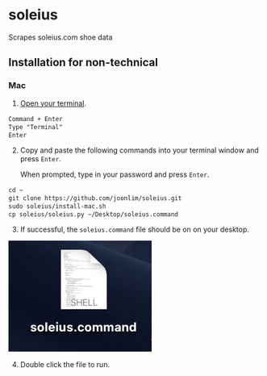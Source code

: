 # soleius

Scrapes soleius.com shoe data

## Installation for non-technical

### Mac

1. [Open your terminal](https://www.wikihow.com/Open-a-Terminal-Window-in-Mac).

```
Command + Enter
Type "Terminal"
Enter
```

2. Copy and paste the following commands into your terminal window and press `Enter`.

   When prompted, type in your password and press `Enter`.

```
cd ~
git clone https://github.com/joonlim/soleius.git
sudo soleius/install-mac.sh
cp soleius/soleius.py ~/Desktop/soleius.command
```

3. If successful, the `soleius.command` file should be  on on your desktop.

![soleius.command on desktop](soleius.command.png)

4. Double click the file to run.
